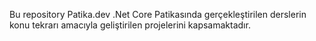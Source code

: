 Bu repository Patika.dev .Net Core Patikasında gerçekleştirilen derslerin konu tekrarı amacıyla geliştirilen projelerini kapsamaktadır.
